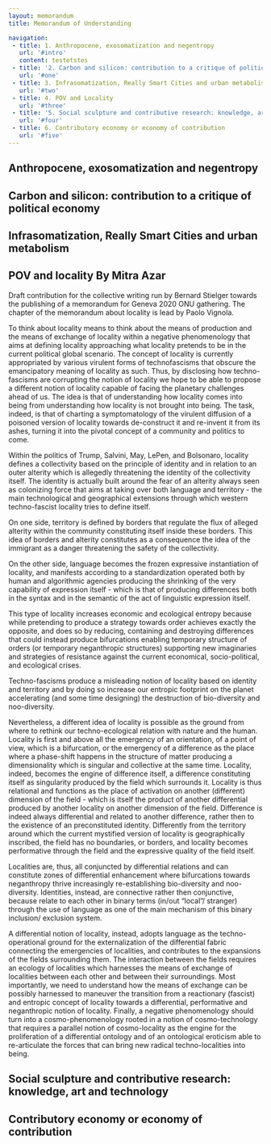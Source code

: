 ```yaml
---
layout: memorandum
title: Memorandum of Understanding

navigation:
 - title: 1. Anthropocene, exosomatization and negentropy
   url: '#intro'
   content: testetstes
 - title: '2. Carbon and silicon: contribution to a critique of political economy'
   url: '#one'
 - title: 3. Infrasomatization, Really Smart Cities and urban metabolism
   url: '#two'
 - title: 4. POV and Locality
   url: '#three'
 - title: '5. Social sculpture and contributive research: knowledge, art and technology'
   url: '#four'
 - title: 6. Contributory economy or economy of contribution
   url: '#five'
---
```


<!-- Wrapper -->
<div id="wrapper">

<!-- Intro -->
<section id="intro" class="wrapper style1 fullscreen fade-up">
	<div class="inner">
		<h1>Anthropocene, exosomatization and negentropy</h1>
		<p></p>
	</div>
</section> 

<!-- One -->
<section id="one" class="wrapper style1 fullscreen fade-up">
	<div class="inner">
		<h1>Carbon and silicon: contribution to a critique of political economy</h1>
		<p></p>
	</div>
</section>

<!-- Two -->
<section id="two" class="wrapper style1 fullscreen fade-up">
	<div class="inner">
		<h1>Infrasomatization, Really Smart Cities and urban metabolism</h1>
		<p></p>
	</div>
</section>

<!-- Three -->
<section id="three" class="wrapper style1 fullscreen fade-up">
	<div class="inner">
		<h1 class="major">POV and locality By Mitra Azar</h1>
		<p>Draft contribution for the collective writing run by Bernard Stielger towards the
		publishing of a memorandum for Geneva 2020 ONU gathering. The chapter of the
		memorandum about locality is lead by Paolo Vignola.</p>
		<p>To think about locality means to think about the means of production and the means of
		exchange of locality within a negative phenomenology that aims at defining locality
		approaching what locality pretends to be in the current political global scenario. The
		concept of locality is currently appropriated by various virulent forms of technofascisms
		that obscure the emancipatory meaning of locality as such. Thus, by
		disclosing how techno-fascisms are corrupting the notion of locality we hope to be
		able to propose a different notion of locality capable of facing the planetary challenges
		ahead of us. The idea is that of understanding how locality comes into being from
		understanding how locality is not brought into being. The task, indeed, is that of
		charting a symptomatology of the virulent diffusion of a poisoned version of locality
		towards de-construct it and re-invent it from its ashes, turning it into the pivotal
		concept of a community and politics to come.</p>
		<p>Within the politics of Trump, Salvini, May, LePen, and Bolsonaro, locality defines a
		collectivity based on the principle of identity and in relation to an outer alterity which is
		allegedly threatening the identity of the collectivity itself. The identity is actually built
		around the fear of an alterity always seen as colonizing force that aims at taking over
		both language and territory - the main technological and geographical extensions
		through which western techno-fascist locality tries to define itself.</p>
		<p>
		On one side, territory is defined by borders that regulate the flux of alleged alterity
		within the community constituting itself inside these borders. This idea of borders and
		alterity constitutes as a consequence the idea of the immigrant as a danger threatening
		the safety of the collectivity.</p>
		<p>
		On the other side, language becomes the frozen expressive instantiation of locality, and
		manifests according to a standardization operated both by human and algorithmic
		agencies producing the shrinking of the very capability of expression itself - which is
		that of producing differences both in the syntax and in the semantic of the act of
		linguistic expression itself.</p>
		<p>
		This type of locality increases economic and ecological entropy because while
		pretending to produce a strategy towards order achieves exactly the opposite, and
		does so by reducing, containing and destroying differences that could instead produce
		bifurcations enabling temporary structure of orders (or temporary neganthropic
		structures) supporting new imaginaries and strategies of resistance against the current
		economical, socio-political, and ecological crises.</p>
		<p>
		Techno-fascisms produce a misleading notion of locality based on identity and territory
		and by doing so increase our entropic footprint on the planet accelerating (and some
		time designing) the destruction of bio-diversity and noo-diversity.</p>
		<p>
		Nevertheless, a different idea of locality is possible as the ground from where to rethink
		our techno-ecological relation with nature and the human. Locality is first and
		above all the emergency of an orientation, of a point of view, which is a bifurcation, or
		the emergency of a difference as the place where a phase-shift happens in the
		structure of matter producing a dimensionality which is singular and collective at the
		same time. Locality, indeed, becomes the engine of difference itself, a difference
		constituting itself as singularity produced by the field which surrounds it.
		Locality is thus relational and functions as the place of activation on another (different)
		dimension of the field - which is itself the product of another differential produced by
		another locality on another dimension of the field. Difference is indeed always
		differential and related to another difference, rather then to the existence of an preconstituted
		identity. Differently from the territory around which the current mystified
		version of locality is geographically inscribed, the field has no boundaries, or borders,
		and locality becomes performative through the field and the expressive quality of the
		field itself.</p>
		<p>
		Localities are, thus, all conjuncted by differential relations and can constitute zones of
		differential enhancement where bifurcations towards neganthropy thrive increasingly
		re-establishing bio-diversity and noo-diversity. Identities, instead, are connective rather
		then conjunctive, because relate to each other in binary terms (in/out “local”/ stranger)
		through the use of language as one of the main mechanism of this binary inclusion/
		exclusion system.</p>
		<p>
		A differential notion of locality, instead, adopts language as the techno-operational
		ground for the externalization of the differential fabric connecting the emergencies of
		localities, and contributes to the expansions of the fields surrounding them.
		The interaction between the fields requires an ecology of localities which harnesses the
		means of exchange of localities between each other and between their surroundings.
		Most importantly, we need to understand how the means of exchange can be possibly
		harnessed to maneuver the transition from a reactionary (fascist) and entropic concept
		of locality towards a differential, performative and neganthropic notion of locality.
		Finally, a negative phenomenology should turn into a cosmo-phenomenology rooted in
		a notion of cosmo-technology that requires a parallel notion of cosmo-locality as the
		engine for the proliferation of a differential ontology and of an ontological eroticism able
		to re-articulate the forces that can bring new radical techno-localities into being.
		</p>
</div>
</section>

<!-- Two -->
<section id="four" class="wrapper style1 fullscreen fade-up">
	<div class="inner">
		<h1>Social sculpture and contributive research: knowledge, art and technology</h1>
		<p></p>
	</div>
</section>

<section id="five" class="wrapper style1 fullscreen fade-up">
	<div class="inner">
		<h1>Contributory economy or economy of contribution</h1>
		<p></p>
	</div>
</section>

</div> 
